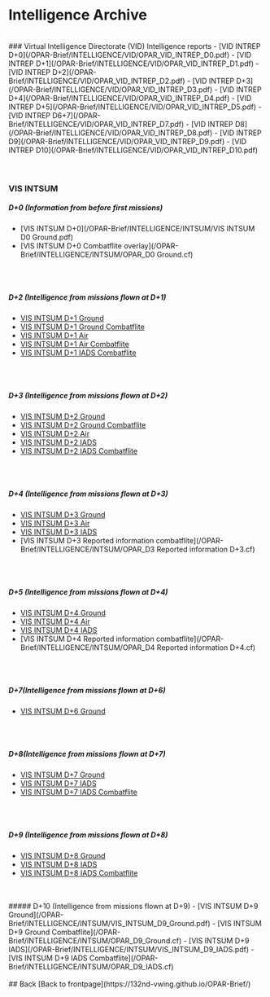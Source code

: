 # Intelligence Archive 
<br>
### Virtual Intelligence Directorate (VID) Intelligence reports
- [VID INTREP D+0](/OPAR-Brief/INTELLIGENCE/VID/OPAR_VID_INTREP_D0.pdf) 
- [VID INTREP D+1](/OPAR-Brief/INTELLIGENCE/VID/OPAR_VID_INTREP_D1.pdf)
- [VID INTREP D+2](/OPAR-Brief/INTELLIGENCE/VID/OPAR_VID_INTREP_D2.pdf)  
- [VID INTREP D+3](/OPAR-Brief/INTELLIGENCE/VID/OPAR_VID_INTREP_D3.pdf) 
- [VID INTREP D+4](/OPAR-Brief/INTELLIGENCE/VID/OPAR_VID_INTREP_D4.pdf) 
- [VID INTREP D+5](/OPAR-Brief/INTELLIGENCE/VID/OPAR_VID_INTREP_D5.pdf) 
- [VID INTREP D6+7](/OPAR-Brief/INTELLIGENCE/VID/OPAR_VID_INTREP_D7.pdf) 
- [VID INTREP D8](/OPAR-Brief/INTELLIGENCE/VID/OPAR_VID_INTREP_D8.pdf)
- [VID INTREP D9](/OPAR-Brief/INTELLIGENCE/VID/OPAR_VID_INTREP_D9.pdf)  
- [VID INTREP D10](/OPAR-Brief/INTELLIGENCE/VID/OPAR_VID_INTREP_D10.pdf)  

<br>
<br>
<br>

### VIS INTSUM
##### D+0 (Information from before first missions)
- [VIS INTSUM D+0](/OPAR-Brief/INTELLIGENCE/INTSUM/VIS INTSUM D0 Ground.pdf) 
- [VIS INTSUM D+0 Combatflite overlay](/OPAR-Brief/INTELLIGENCE/INTSUM/OPAR_D0 Ground.cf) 
<br>
<br>

##### D+2 (Intelligence from missions flown at D+1)
- [VIS INTSUM D+1 Ground](/OPAR-Brief/INTELLIGENCE/INTSUM/VIS_INTSUM_D1_GROUND.pdf) 
- [VIS INTSUM D+1 Ground Combatflite](/OPAR-Brief/INTELLIGENCE/INTSUM/OPAR_D1_Ground.cf) 
- [VIS INTSUM D+1 Air](/OPAR-Brief/INTELLIGENCE/INTSUM/VIS_INTSUM_D1_AIR.pdf) 
- [VIS INTSUM D+1 Air Combatflite](/OPAR-Brief/INTELLIGENCE/INTSUM/OPAR_D1_AIR.cf) 
- [VIS INTSUM D+1 IADS Combatflite](/OPAR-Brief/INTELLIGENCE/INTSUM/OPAR_D1_IADS.cf)
<br>
<br>

##### D+3 (Intelligence from missions flown at D+2)
- [VIS INTSUM D+2 Ground](/OPAR-Brief/INTELLIGENCE/INTSUM/VIS_INTSUM_D2_Ground.pdf) 
- [VIS INTSUM D+2 Ground Combatflite](/OPAR-Brief/INTELLIGENCE/INTSUM/OPAR_D2_Ground.cf) 
- [VIS INTSUM D+2 Air](/OPAR-Brief/INTELLIGENCE/INTSUM/VIS_INTSUM_D2_AIR.pdf) 
- [VIS INTSUM D+2 IADS](/OPAR-Brief/INTELLIGENCE/INTSUM/VIS_INTSUM_D2_IADS.pdf)
- [VIS INTSUM D+2 IADS Combatflite](/OPAR-Brief/INTELLIGENCE/INTSUM/OPAR_D2_IADS.cf) 
<br>
<br>

##### D+4 (Intelligence from missions flown at D+3)
- [VIS INTSUM D+3 Ground](/OPAR-Brief/INTELLIGENCE/INTSUM/VIS_INTSUM_D3_Ground.pdf) 
- [VIS INTSUM D+3 Air](/OPAR-Brief/INTELLIGENCE/INTSUM/VIS_INTSUM_D3_AIR.pdf) 
- [VIS INTSUM D+3 IADS](/OPAR-Brief/INTELLIGENCE/INTSUM/VIS_INTSUM_D3_IADS.pdf)
- [VIS INTSUM D+3 Reported information combatflite](/OPAR-Brief/INTELLIGENCE/INTSUM/OPAR_D3 Reported information D+3.cf) 
<br>
<br>

##### D+5 (Intelligence from missions flown at D+4)
- [VIS INTSUM D+4 Ground](/OPAR-Brief/INTELLIGENCE/INTSUM/VIS_INTSUM_D4_Ground.pdf) 
- [VIS INTSUM D+4 Air](/OPAR-Brief/INTELLIGENCE/INTSUM/VIS_INTSUM_D4_AIR.pdf) 
- [VIS INTSUM D+4 IADS](/OPAR-Brief/INTELLIGENCE/INTSUM/VIS_INTSUM_D4_IADS.pdf)
- [VIS INTSUM D+4 Reported information combatflite](/OPAR-Brief/INTELLIGENCE/INTSUM/OPAR_D4 Reported information D+4.cf) 
<br>
<br>

##### D+7(Intelligence from missions flown at D+6)
- [VIS INTSUM D+6 Ground](/OPAR-Brief/INTELLIGENCE/INTSUM/VIS_INTSUM_D6_Ground.pdf) 
<br>
<br>

##### D+8(Intelligence from missions flown at D+7)
- [VIS INTSUM D+7 Ground](/OPAR-Brief/INTELLIGENCE/INTSUM/VIS_INTSUM_D7_Ground.pdf) 
- [VIS INTSUM D+7 IADS](/OPAR-Brief/INTELLIGENCE/INTSUM/VIS_INTSUM_D7_IADS.pdf) 
- [VIS INTSUM D+7 IADS Combatflite](/OPAR-Brief/INTELLIGENCE/INTSUM/OPAR_D7_IADS.cf) 
<br>
<br>

##### D+9 (Intelligence from missions flown at D+8)
- [VIS INTSUM D+8 Ground](/OPAR-Brief/INTELLIGENCE/INTSUM/VIS_INTSUM_D8_Ground.pdf) 
- [VIS INTSUM D+8 IADS](/OPAR-Brief/INTELLIGENCE/INTSUM/VIS_INTSUM_D8_IADS.pdf) 
- [VIS INTSUM D+8 IADS Combatflite](/OPAR-Brief/INTELLIGENCE/INTSUM/OPAR_D8_IADS.cf) 
<br>
<br>
##### D+10 (Intelligence from missions flown at D+9)
- [VIS INTSUM D+9 Ground](/OPAR-Brief/INTELLIGENCE/INTSUM/VIS_INTSUM_D9_Ground.pdf) 
- [VIS INTSUM D+9 Ground Combatflite](/OPAR-Brief/INTELLIGENCE/INTSUM/OPAR_D9_Ground.cf) 
- [VIS INTSUM D+9 IADS](/OPAR-Brief/INTELLIGENCE/INTSUM/VIS_INTSUM_D9_IADS.pdf) 
- [VIS INTSUM D+9 IADS Combatflite](/OPAR-Brief/INTELLIGENCE/INTSUM/OPAR_D9_IADS.cf) 
<br>
<br>
## Back
[Back to frontpage](https://132nd-vwing.github.io/OPAR-Brief/)